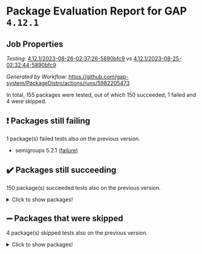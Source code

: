 # Package Evaluation Report for GAP `4.12.1`

## Job Properties

*Testing:* [4.12.1/2023-08-26-02:37:26-5890bfc9](https://github.com/gap-system/PackageDistro/blob/data/reports/4.12.1/2023-08-26-02:37:26-5890bfc9) vs [4.12.1/2023-08-25-02:32:44-5890bfc9](https://github.com/gap-system/PackageDistro/blob/data/reports/4.12.1/2023-08-25-02:32:44-5890bfc9)

*Generated by Workflow:* https://github.com/gap-system/PackageDistro/actions/runs/5982205473

In total, 155 packages were tested, out of which 150 succeeded, 1 failed and 4 were skipped.

## :exclamation: Packages still failing

1 package(s) failed tests also on the previous version.
- semigroups 5.2.1 [(failure)](https://github.com/gap-system/PackageDistro/actions/runs/5982205473/job/16231179983)

## :heavy_check_mark: Packages still succeeding

150 package(s) succeeded tests also on the previous version.
<details><summary>Click to show packages!</summary>

- 4ti2interface 2023.02-04 [(success)](https://github.com/gap-system/PackageDistro/actions/runs/5982205473/job/16231172392)
- ace 5.6.2 [(success)](https://github.com/gap-system/PackageDistro/actions/runs/5982205473/job/16231172457)
- aclib 1.3.2 [(success)](https://github.com/gap-system/PackageDistro/actions/runs/5982205473/job/16231172509)
- agt 0.3.1 [(success)](https://github.com/gap-system/PackageDistro/actions/runs/5982205473/job/16231172569)
- alnuth 3.2.1 [(success)](https://github.com/gap-system/PackageDistro/actions/runs/5982205473/job/16231172631)
- anupq 3.3.0 [(success)](https://github.com/gap-system/PackageDistro/actions/runs/5982205473/job/16231172691)
- atlasrep 2.1.6 [(success)](https://github.com/gap-system/PackageDistro/actions/runs/5982205473/job/16231172761)
- autodoc 2023.06.19 [(success)](https://github.com/gap-system/PackageDistro/actions/runs/5982205473/job/16231172820)
- automata 1.15 [(success)](https://github.com/gap-system/PackageDistro/actions/runs/5982205473/job/16231172872)
- automgrp 1.3.2 [(success)](https://github.com/gap-system/PackageDistro/actions/runs/5982205473/job/16231172941)
- autpgrp 1.11 [(success)](https://github.com/gap-system/PackageDistro/actions/runs/5982205473/job/16231172995)
- cap 2023.08-15 [(success)](https://github.com/gap-system/PackageDistro/actions/runs/5982205473/job/16231173055)
- caratinterface 2.3.5 [(success)](https://github.com/gap-system/PackageDistro/actions/runs/5982205473/job/16231173111)
- cddinterface 2022.11.01 [(success)](https://github.com/gap-system/PackageDistro/actions/runs/5982205473/job/16231173174)
- circle 1.6.6 [(success)](https://github.com/gap-system/PackageDistro/actions/runs/5982205473/job/16231173215)
- classicpres 1.22 [(success)](https://github.com/gap-system/PackageDistro/actions/runs/5982205473/job/16231173259)
- cohomolo 1.6.11 [(success)](https://github.com/gap-system/PackageDistro/actions/runs/5982205473/job/16231173300)
- congruence 1.2.5 [(success)](https://github.com/gap-system/PackageDistro/actions/runs/5982205473/job/16231173345)
- corelg 1.56 [(success)](https://github.com/gap-system/PackageDistro/actions/runs/5982205473/job/16231173378)
- crime 1.6 [(success)](https://github.com/gap-system/PackageDistro/actions/runs/5982205473/job/16231173414)
- crisp 1.4.6 [(success)](https://github.com/gap-system/PackageDistro/actions/runs/5982205473/job/16231173461)
- crypting 0.10.4 [(success)](https://github.com/gap-system/PackageDistro/actions/runs/5982205473/job/16231173511)
- cryst 4.1.26 [(success)](https://github.com/gap-system/PackageDistro/actions/runs/5982205473/job/16231173560)
- crystcat 1.1.10 [(success)](https://github.com/gap-system/PackageDistro/actions/runs/5982205473/job/16231173601)
- ctbllib 1.3.6 [(success)](https://github.com/gap-system/PackageDistro/actions/runs/5982205473/job/16231173667)
- cubefree 1.19 [(success)](https://github.com/gap-system/PackageDistro/actions/runs/5982205473/job/16231173720)
- curlinterface 2.3.2 [(success)](https://github.com/gap-system/PackageDistro/actions/runs/5982205473/job/16231173760)
- cvec 2.8.1 [(success)](https://github.com/gap-system/PackageDistro/actions/runs/5982205473/job/16231173814)
- datastructures 0.3.0 [(success)](https://github.com/gap-system/PackageDistro/actions/runs/5982205473/job/16231173855)
- deepthought 1.0.6 [(success)](https://github.com/gap-system/PackageDistro/actions/runs/5982205473/job/16231173896)
- design 1.8 [(success)](https://github.com/gap-system/PackageDistro/actions/runs/5982205473/job/16231173941)
- difsets 2.3.1 [(success)](https://github.com/gap-system/PackageDistro/actions/runs/5982205473/job/16231173988)
- digraphs 1.6.2 [(success)](https://github.com/gap-system/PackageDistro/actions/runs/5982205473/job/16231174052)
- edim 1.3.7 [(success)](https://github.com/gap-system/PackageDistro/actions/runs/5982205473/job/16231174107)
- example 4.3.4 [(success)](https://github.com/gap-system/PackageDistro/actions/runs/5982205473/job/16231174139)
- examplesforhomalg 2023.08-01 [(success)](https://github.com/gap-system/PackageDistro/actions/runs/5982205473/job/16231174190)
- factint 1.6.3 [(success)](https://github.com/gap-system/PackageDistro/actions/runs/5982205473/job/16231174243)
- ferret 1.0.9 [(success)](https://github.com/gap-system/PackageDistro/actions/runs/5982205473/job/16231174278)
- fga 1.5.0 [(success)](https://github.com/gap-system/PackageDistro/actions/runs/5982205473/job/16231174316)
- fining 1.5.6 [(success)](https://github.com/gap-system/PackageDistro/actions/runs/5982205473/job/16231174362)
- float 1.0.3 [(success)](https://github.com/gap-system/PackageDistro/actions/runs/5982205473/job/16231174406)
- format 1.4.3 [(success)](https://github.com/gap-system/PackageDistro/actions/runs/5982205473/job/16231174455)
- forms 1.2.9 [(success)](https://github.com/gap-system/PackageDistro/actions/runs/5982205473/job/16231174512)
- fplsa 1.2.6 [(success)](https://github.com/gap-system/PackageDistro/actions/runs/5982205473/job/16231174553)
- fr 2.4.12 [(success)](https://github.com/gap-system/PackageDistro/actions/runs/5982205473/job/16231174584)
- francy 2.0.3 [(success)](https://github.com/gap-system/PackageDistro/actions/runs/5982205473/job/16231174614)
- fwtree 1.3 [(success)](https://github.com/gap-system/PackageDistro/actions/runs/5982205473/job/16231174654)
- gapdoc 1.6.6 [(success)](https://github.com/gap-system/PackageDistro/actions/runs/5982205473/job/16231174696)
- gauss 2023.02-04 [(success)](https://github.com/gap-system/PackageDistro/actions/runs/5982205473/job/16231174738)
- gaussforhomalg 2023.08-01 [(success)](https://github.com/gap-system/PackageDistro/actions/runs/5982205473/job/16231174773)
- gbnp 1.0.5 [(success)](https://github.com/gap-system/PackageDistro/actions/runs/5982205473/job/16231174807)
- generalizedmorphismsforcap 2023.08-01 [(success)](https://github.com/gap-system/PackageDistro/actions/runs/5982205473/job/16231174846)
- genss 1.6.8 [(success)](https://github.com/gap-system/PackageDistro/actions/runs/5982205473/job/16231174889)
- gradedmodules 2023.08-01 [(success)](https://github.com/gap-system/PackageDistro/actions/runs/5982205473/job/16231174925)
- gradedringforhomalg 2023.08-01 [(success)](https://github.com/gap-system/PackageDistro/actions/runs/5982205473/job/16231174963)
- grape 4.9.0 [(success)](https://github.com/gap-system/PackageDistro/actions/runs/5982205473/job/16231175000)
- groupoids 1.73 [(success)](https://github.com/gap-system/PackageDistro/actions/runs/5982205473/job/16231175033)
- grpconst 2.6.4 [(success)](https://github.com/gap-system/PackageDistro/actions/runs/5982205473/job/16231175063)
- guarana 0.96.3 [(success)](https://github.com/gap-system/PackageDistro/actions/runs/5982205473/job/16231175096)
- guava 3.18 [(success)](https://github.com/gap-system/PackageDistro/actions/runs/5982205473/job/16231175140)
- hap 1.58 [(success)](https://github.com/gap-system/PackageDistro/actions/runs/5982205473/job/16231175188)
- hapcryst 0.1.15 [(success)](https://github.com/gap-system/PackageDistro/actions/runs/5982205473/job/16231175229)
- hecke 1.5.3 [(success)](https://github.com/gap-system/PackageDistro/actions/runs/5982205473/job/16231175279)
- help 3.5 [(success)](https://github.com/gap-system/PackageDistro/actions/runs/5982205473/job/16231175331)
- homalg 2023.08-01 [(success)](https://github.com/gap-system/PackageDistro/actions/runs/5982205473/job/16231175383)
- homalgtocas 2023.08-01 [(success)](https://github.com/gap-system/PackageDistro/actions/runs/5982205473/job/16231175429)
- idrel 2.45 [(success)](https://github.com/gap-system/PackageDistro/actions/runs/5982205473/job/16231175490)
- images 1.3.1 [(success)](https://github.com/gap-system/PackageDistro/actions/runs/5982205473/job/16231175538)
- intpic 0.3.0 [(success)](https://github.com/gap-system/PackageDistro/actions/runs/5982205473/job/16231175598)
- io 4.8.1 [(success)](https://github.com/gap-system/PackageDistro/actions/runs/5982205473/job/16231175652)
- io_forhomalg 2023.02-04 [(success)](https://github.com/gap-system/PackageDistro/actions/runs/5982205473/job/16231175701)
- irredsol 1.4.4 [(success)](https://github.com/gap-system/PackageDistro/actions/runs/5982205473/job/16231175739)
- json 2.1.1 [(success)](https://github.com/gap-system/PackageDistro/actions/runs/5982205473/job/16231175770)
- jupyterkernel 1.5.0 [(success)](https://github.com/gap-system/PackageDistro/actions/runs/5982205473/job/16231175815)
- jupyterviz 1.5.6 [(success)](https://github.com/gap-system/PackageDistro/actions/runs/5982205473/job/16231175861)
- kan 1.35 [(success)](https://github.com/gap-system/PackageDistro/actions/runs/5982205473/job/16231175911)
- kbmag 1.5.11 [(success)](https://github.com/gap-system/PackageDistro/actions/runs/5982205473/job/16231175969)
- laguna 3.9.6 [(success)](https://github.com/gap-system/PackageDistro/actions/runs/5982205473/job/16231176035)
- liealgdb 2.2.1 [(success)](https://github.com/gap-system/PackageDistro/actions/runs/5982205473/job/16231176119)
- liepring 2.8 [(success)](https://github.com/gap-system/PackageDistro/actions/runs/5982205473/job/16231176195)
- liering 2.4.2 [(success)](https://github.com/gap-system/PackageDistro/actions/runs/5982205473/job/16231176270)
- linearalgebraforcap 2023.08-06 [(success)](https://github.com/gap-system/PackageDistro/actions/runs/5982205473/job/16231176357)
- localizeringforhomalg 2023.08-01 [(success)](https://github.com/gap-system/PackageDistro/actions/runs/5982205473/job/16231176414)
- loops 3.4.3 [(success)](https://github.com/gap-system/PackageDistro/actions/runs/5982205473/job/16231176491)
- lpres 1.0.3 [(success)](https://github.com/gap-system/PackageDistro/actions/runs/5982205473/job/16231176551)
- majoranaalgebras 1.5.1 [(success)](https://github.com/gap-system/PackageDistro/actions/runs/5982205473/job/16231176620)
- mapclass 1.4.6 [(success)](https://github.com/gap-system/PackageDistro/actions/runs/5982205473/job/16231176690)
- matgrp 0.70 [(success)](https://github.com/gap-system/PackageDistro/actions/runs/5982205473/job/16231176770)
- matricesforhomalg 2023.08-01 [(success)](https://github.com/gap-system/PackageDistro/actions/runs/5982205473/job/16231176851)
- modisom 2.5.4 [(success)](https://github.com/gap-system/PackageDistro/actions/runs/5982205473/job/16231176929)
- modulepresentationsforcap 2023.08-02 [(success)](https://github.com/gap-system/PackageDistro/actions/runs/5982205473/job/16231177034)
- modules 2023.08-01 [(success)](https://github.com/gap-system/PackageDistro/actions/runs/5982205473/job/16231177134)
- monoidalcategories 2023.08-10 [(success)](https://github.com/gap-system/PackageDistro/actions/runs/5982205473/job/16231177222)
- nconvex 2022.09-01 [(success)](https://github.com/gap-system/PackageDistro/actions/runs/5982205473/job/16231177334)
- nilmat 1.4.2 [(success)](https://github.com/gap-system/PackageDistro/actions/runs/5982205473/job/16231177434)
- nock 1.5 [(success)](https://github.com/gap-system/PackageDistro/actions/runs/5982205473/job/16231177554)
- normalizinterface 1.3.6 [(success)](https://github.com/gap-system/PackageDistro/actions/runs/5982205473/job/16231177662)
- nq 2.5.10 [(success)](https://github.com/gap-system/PackageDistro/actions/runs/5982205473/job/16231177773)
- numericalsgps 1.3.1 [(success)](https://github.com/gap-system/PackageDistro/actions/runs/5982205473/job/16231177865)
- openmath 11.5.3 [(success)](https://github.com/gap-system/PackageDistro/actions/runs/5982205473/job/16231177958)
- orb 4.9.0 [(success)](https://github.com/gap-system/PackageDistro/actions/runs/5982205473/job/16231178064)
- packagemanager 1.4.1 [(success)](https://github.com/gap-system/PackageDistro/actions/runs/5982205473/job/16231178156)
- patternclass 2.4.3 [(success)](https://github.com/gap-system/PackageDistro/actions/runs/5982205473/job/16231178259)
- permut 2.0.4 [(success)](https://github.com/gap-system/PackageDistro/actions/runs/5982205473/job/16231178363)
- polenta 1.3.10 [(success)](https://github.com/gap-system/PackageDistro/actions/runs/5982205473/job/16231178446)
- polymaking 0.8.6 [(success)](https://github.com/gap-system/PackageDistro/actions/runs/5982205473/job/16231178530)
- primgrp 3.4.4 [(success)](https://github.com/gap-system/PackageDistro/actions/runs/5982205473/job/16231178615)
- profiling 2.5.4 [(success)](https://github.com/gap-system/PackageDistro/actions/runs/5982205473/job/16231178699)
- qpa 1.34 [(success)](https://github.com/gap-system/PackageDistro/actions/runs/5982205473/job/16231178798)
- quagroup 1.8.3 [(success)](https://github.com/gap-system/PackageDistro/actions/runs/5982205473/job/16231178906)
- radiroot 2.9 [(success)](https://github.com/gap-system/PackageDistro/actions/runs/5982205473/job/16231179010)
- rcwa 4.7.1 [(success)](https://github.com/gap-system/PackageDistro/actions/runs/5982205473/job/16231179112)
- rds 1.8 [(success)](https://github.com/gap-system/PackageDistro/actions/runs/5982205473/job/16231179217)
- recog 1.4.2 [(success)](https://github.com/gap-system/PackageDistro/actions/runs/5982205473/job/16231179315)
- repndecomp 1.3.0 [(success)](https://github.com/gap-system/PackageDistro/actions/runs/5982205473/job/16231179411)
- repsn 3.1.1 [(success)](https://github.com/gap-system/PackageDistro/actions/runs/5982205473/job/16231179533)
- resclasses 4.7.3 [(success)](https://github.com/gap-system/PackageDistro/actions/runs/5982205473/job/16231179628)
- ringsforhomalg 2023.08-01 [(success)](https://github.com/gap-system/PackageDistro/actions/runs/5982205473/job/16231179714)
- sco 2023.08-01 [(success)](https://github.com/gap-system/PackageDistro/actions/runs/5982205473/job/16231179801)
- scscp 2.4.1 [(success)](https://github.com/gap-system/PackageDistro/actions/runs/5982205473/job/16231179876)
- sglppow 2.3 [(success)](https://github.com/gap-system/PackageDistro/actions/runs/5982205473/job/16231180068)
- sgpviz 0.999.5 [(success)](https://github.com/gap-system/PackageDistro/actions/runs/5982205473/job/16231180147)
- simpcomp 2.1.14 [(success)](https://github.com/gap-system/PackageDistro/actions/runs/5982205473/job/16231180223)
- singular 2023.02.09 [(success)](https://github.com/gap-system/PackageDistro/actions/runs/5982205473/job/16231180296)
- sl2reps 1.1 [(success)](https://github.com/gap-system/PackageDistro/actions/runs/5982205473/job/16231180373)
- sla 1.5.3 [(success)](https://github.com/gap-system/PackageDistro/actions/runs/5982205473/job/16231180457)
- smallgrp 1.5.3 [(success)](https://github.com/gap-system/PackageDistro/actions/runs/5982205473/job/16231180531)
- smallsemi 0.6.13 [(success)](https://github.com/gap-system/PackageDistro/actions/runs/5982205473/job/16231180597)
- sonata 2.9.6 [(success)](https://github.com/gap-system/PackageDistro/actions/runs/5982205473/job/16231180651)
- sophus 1.27 [(success)](https://github.com/gap-system/PackageDistro/actions/runs/5982205473/job/16231180708)
- spinsym 1.5.2 [(success)](https://github.com/gap-system/PackageDistro/actions/runs/5982205473/job/16231180756)
- standardff 0.9.4 [(success)](https://github.com/gap-system/PackageDistro/actions/runs/5982205473/job/16231180797)
- symbcompcc 1.3.2 [(success)](https://github.com/gap-system/PackageDistro/actions/runs/5982205473/job/16231180842)
- thelma 1.3 [(success)](https://github.com/gap-system/PackageDistro/actions/runs/5982205473/job/16231180879)
- tomlib 1.2.9 [(success)](https://github.com/gap-system/PackageDistro/actions/runs/5982205473/job/16231180926)
- toolsforhomalg 2023.07-01 [(success)](https://github.com/gap-system/PackageDistro/actions/runs/5982205473/job/16231180967)
- toric 1.9.5 [(success)](https://github.com/gap-system/PackageDistro/actions/runs/5982205473/job/16231180999)
- toricvarieties 2022.07.13 [(success)](https://github.com/gap-system/PackageDistro/actions/runs/5982205473/job/16231181033)
- transgrp 3.6.4 [(success)](https://github.com/gap-system/PackageDistro/actions/runs/5982205473/job/16231181072)
- ugaly 4.1.3 [(success)](https://github.com/gap-system/PackageDistro/actions/runs/5982205473/job/16231181113)
- unipot 1.5 [(success)](https://github.com/gap-system/PackageDistro/actions/runs/5982205473/job/16231181160)
- unitlib 4.2.0 [(success)](https://github.com/gap-system/PackageDistro/actions/runs/5982205473/job/16231181200)
- utils 0.82 [(success)](https://github.com/gap-system/PackageDistro/actions/runs/5982205473/job/16231181240)
- uuid 0.7 [(success)](https://github.com/gap-system/PackageDistro/actions/runs/5982205473/job/16231181283)
- walrus 0.9991 [(success)](https://github.com/gap-system/PackageDistro/actions/runs/5982205473/job/16231181328)
- wedderga 4.10.4 [(success)](https://github.com/gap-system/PackageDistro/actions/runs/5982205473/job/16231181364)
- xmod 2.91 [(success)](https://github.com/gap-system/PackageDistro/actions/runs/5982205473/job/16231181398)
- xmodalg 1.23 [(success)](https://github.com/gap-system/PackageDistro/actions/runs/5982205473/job/16231181441)
- yangbaxter 0.10.3 [(success)](https://github.com/gap-system/PackageDistro/actions/runs/5982205473/job/16231181477)
- zeromqinterface 0.14 [(success)](https://github.com/gap-system/PackageDistro/actions/runs/5982205473/job/16231181508)
</details>

## :heavy_minus_sign: Packages that were skipped

4 package(s) skipped tests also on the previous version.
<details><summary>Click to show packages!</summary>

- browse 1.8.21 [(skipped)](https://github.com/gap-system/PackageDistro/actions/runs/5982205473/job/16231000617)
- itc 1.5.1 [(skipped)](https://github.com/gap-system/PackageDistro/actions/runs/5982205473/job/16231000617)
- polycyclic 2.16 [(skipped)](https://github.com/gap-system/PackageDistro/actions/runs/5982205473/job/16231000617)
- xgap 4.31 [(skipped)](https://github.com/gap-system/PackageDistro/actions/runs/5982205473/job/16231000617)
</details>

